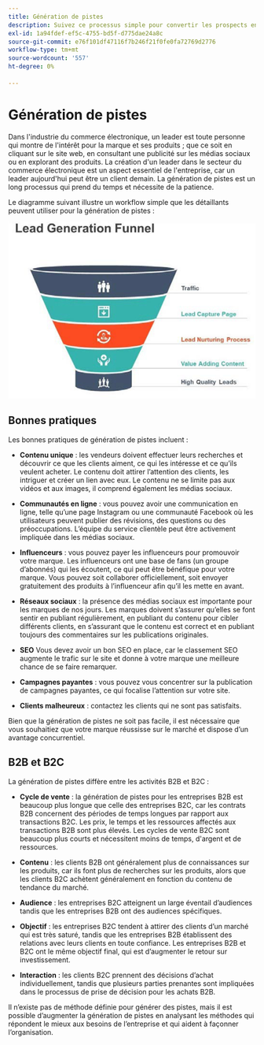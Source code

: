 ```yaml
---
title: Génération de pistes
description: Suivez ce processus simple pour convertir les prospects en transactions avec des clients.
exl-id: 1a94fdef-ef5c-4755-bd5f-d775dae24a8c
source-git-commit: e76f101df47116f7b246f21f0fe0fa72769d2776
workflow-type: tm+mt
source-wordcount: '557'
ht-degree: 0%

---
```


# Génération de pistes

Dans l&#39;industrie du commerce électronique, un leader est toute personne qui montre de l&#39;intérêt pour la marque et ses produits ; que ce soit en cliquant sur le site web, en consultant une publicité sur les médias sociaux ou en explorant des produits. La création d&#39;un leader dans le secteur du commerce électronique est un aspect essentiel de l&#39;entreprise, car un leader aujourd&#39;hui peut être un client demain. La génération de pistes est un long processus qui prend du temps et nécessite de la patience.

Le diagramme suivant illustre un workflow simple que les détaillants peuvent utiliser pour la génération de pistes :

![Diagramme d’entonnoir de génération de piste](../../assets/playbooks/lead-generation-funnel.png)

## Bonnes pratiques

Les bonnes pratiques de génération de pistes incluent :

- **Contenu unique** : les vendeurs doivent effectuer leurs recherches et découvrir ce que les clients aiment, ce qui les intéresse et ce qu’ils veulent acheter. Le contenu doit attirer l’attention des clients, les intriguer et créer un lien avec eux. Le contenu ne se limite pas aux vidéos et aux images, il comprend également les médias sociaux.

- **Communautés en ligne** : vous pouvez avoir une communication en ligne, telle qu’une page Instagram ou une communauté Facebook où les utilisateurs peuvent publier des révisions, des questions ou des préoccupations. L’équipe du service clientèle peut être activement impliquée dans les médias sociaux.

- **Influenceurs** : vous pouvez payer les influenceurs pour promouvoir votre marque. Les influenceurs ont une base de fans (un groupe d’abonnés) qui les écoutent, ce qui peut être bénéfique pour votre marque. Vous pouvez soit collaborer officiellement, soit envoyer gratuitement des produits à l’influenceur afin qu’il les mette en avant.

- **Réseaux sociaux** : la présence des médias sociaux est importante pour les marques de nos jours. Les marques doivent s’assurer qu’elles se font sentir en publiant régulièrement, en publiant du contenu pour cibler différents clients, en s’assurant que le contenu est correct et en publiant toujours des commentaires sur les publications originales.

- **SEO** Vous devez avoir un bon SEO en place, car le classement SEO augmente le trafic sur le site et donne à votre marque une meilleure chance de se faire remarquer.

- **Campagnes payantes** : vous pouvez vous concentrer sur la publication de campagnes payantes, ce qui focalise l’attention sur votre site.

- **Clients malheureux** : contactez les clients qui ne sont pas satisfaits.

Bien que la génération de pistes ne soit pas facile, il est nécessaire que vous souhaitiez que votre marque réussisse sur le marché et dispose d’un avantage concurrentiel.

## B2B et B2C

La génération de pistes diffère entre les activités B2B et B2C :

- **Cycle de vente** : la génération de pistes pour les entreprises B2B est beaucoup plus longue que celle des entreprises B2C, car les contrats B2B concernent des périodes de temps longues par rapport aux transactions B2C. Les prix, le temps et les ressources affectés aux transactions B2B sont plus élevés. Les cycles de vente B2C sont beaucoup plus courts et nécessitent moins de temps, d&#39;argent et de ressources.

- **Contenu** : les clients B2B ont généralement plus de connaissances sur les produits, car ils font plus de recherches sur les produits, alors que les clients B2C achètent généralement en fonction du contenu de tendance du marché.

- **Audience** : les entreprises B2C atteignent un large éventail d’audiences tandis que les entreprises B2B ont des audiences spécifiques.

- **Objectif** : les entreprises B2C tendent à attirer des clients d’un marché qui est très saturé, tandis que les entreprises B2B établissent des relations avec leurs clients en toute confiance. Les entreprises B2B et B2C ont le même objectif final, qui est d’augmenter le retour sur investissement.

- **Interaction** : les clients B2C prennent des décisions d’achat individuellement, tandis que plusieurs parties prenantes sont impliquées dans le processus de prise de décision pour les achats B2B.

Il n’existe pas de méthode définie pour générer des pistes, mais il est possible d’augmenter la génération de pistes en analysant les méthodes qui répondent le mieux aux besoins de l’entreprise et qui aident à façonner l’organisation.
